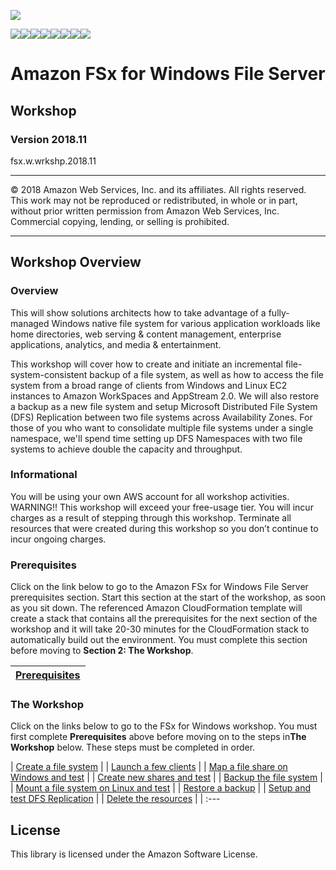 ![](https://s3.amazonaws.com/aws-us-east-1/tutorial/AWS_logo_PMS_300x180.png)

![](https://s3.amazonaws.com/aws-us-east-1/tutorial/100x100_benefit_available.png)![](https://s3.amazonaws.com/aws-us-east-1/tutorial/100x100_benefit_ingergration.png)![](https://s3.amazonaws.com/aws-us-east-1/tutorial/100x100_benefit_ecryption-lock.png)![](https://s3.amazonaws.com/aws-us-east-1/tutorial/100x100_benefit_fully-managed.png)![](https://s3.amazonaws.com/aws-us-east-1/tutorial/100x100_benefit_lowcost-affordable.png)![](https://s3.amazonaws.com/aws-us-east-1/tutorial/100x100_benefit_performance.png)![](https://s3.amazonaws.com/aws-us-east-1/tutorial/100x100_benefit_scalable.png)![](https://s3.amazonaws.com/aws-us-east-1/tutorial/100x100_benefit_storage.png)


# **Amazon FSx for Windows File Server**

## Workshop

### Version 2018.11

fsx.w.wrkshp.2018.11

---

© 2018 Amazon Web Services, Inc. and its affiliates. All rights reserved. This work may not be  reproduced or redistributed, in whole or in part, without prior written permission from Amazon Web Services, Inc. Commercial copying, lending, or selling is prohibited.

---

## Workshop Overview

### Overview

This will show solutions architects how to take advantage of a fully-managed Windows native file system for various application workloads like home directories, web serving & content management, enterprise applications, analytics, and media & entertainment.

This workshop will cover how to create and initiate an incremental file-system-consistent backup of a file system, as well as how to access the file system from a broad range of clients from Windows and Linux EC2 instances to Amazon WorkSpaces and AppStream 2.0. We will also restore a backup as a new file system and setup Microsoft Distributed File System (DFS) Replication between two file systems across Availability Zones. For those of you who want to consolidate multiple file systems under a single namespace, we'll spend time setting up DFS Namespaces with two file systems to achieve double the capacity and throughput.

### Informational

You will be using your own AWS account for all workshop activities.
WARNING!! This workshop will exceed your free-usage tier. You will incur charges as a result of stepping through this workshop. Terminate all resources that were created during this workshop so you don’t continue to incur ongoing charges.

### Prerequisites

Click on the link below to go to the Amazon FSx for Windows File Server prerequisites section. Start this section at the start of the workshop, as soon as you sit down. The referenced Amazon CloudFormation template will create a stack that contains all the prerequisites for the next section of the workshop and it will take 20-30 minutes for the CloudFormation stack to  automatically build out the environment. You must complete this section before moving to **Section 2: The Workshop**.

| [**Prerequisites**](/workshop/0_prerequisites) |
| :---


### The Workshop

Click on the links below to go to the FSx for Windows workshop. You must first complete **Prerequisites** above before moving on to the steps in**The Workshop** below. These steps must be completed in order.

| [Create a file system](/workshop/1_create_file_system) |
| [Launch a few clients](/workshop/2_launch_clients) |
| [Map a file share on Windows and test](workshop/3_map_fileshare) |
| [Create new shares and test](workshop/4_create_new_shares) |
| [Backup the file system](workshop/5_backup_file_system) |
| [Mount a file system on Linux and test](workshop/6_mount_filesystem) |
| [Restore a backup](workshop/7_restore_backup) |
| [Setup and test DFS Replication](workshop/8_setup_dfs) |
| [Delete the resources](workshop/9_delete_resources) |
| :---

## License

This library is licensed under the Amazon Software License.
